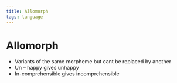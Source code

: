 ```yaml
---
title: Allomorph
tags: language
---
```


# Allomorph
- Variants of the same morpheme but cant be replaced by another
- Un – happy gives unhappy
- In-comprehensible gives incomprehensible


